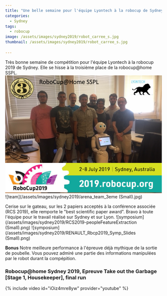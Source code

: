 ```yaml
---
title: "Une belle semaine pour l'équipe Lyontech à la robocup de Sydney "
categories:
  - Sydney
tags:
  - robocup
image: /assets/images/sydney2019/robot_carree_s.jpg
thumbnail: /assets/images/sydney2019/robot_carree_s.jpg

---
```

Très bonne semaine de compétition pour l'équipe Lyontech à la robocup 2019 de Sydney. Elle se hisse à la troisième place de la robocup@home SSPL. 
![team](/assets/images/sydney2019/team_3eme.png)
![team](/assets/images/sydney2019/arena_team_3eme (Small).jpg)

Cerise sur le gateau, sur les 2 papiers acceptés à la conférence associée (RCS 2019), elle remporte le "best scientific paper award".
Bravo à toute l'équipe pour le travail réalisé sur Sydney et sur Lyon.
![symposium](/assets/images/sydney2019/RCS2019-peopleFeatureExtraction (Small).png)
![symposium](/assets/images/sydney2019/RENAULT_Rbcp2019_Symp_Slides (Small).png)



**Bonus**
Notre meilleure performance à l'épreuve déjà mythique de la sortie de poubelle. Vous pouvez admiré une partie des informations manipulées par le robot durant la compépition.

### Robocup@home Sydney 2019, Epreuve Take out the Garbage [Stage 1, Housekeeper], final run ###
{% include video id="iOiz4mre8yw" provider="youtube" %}




